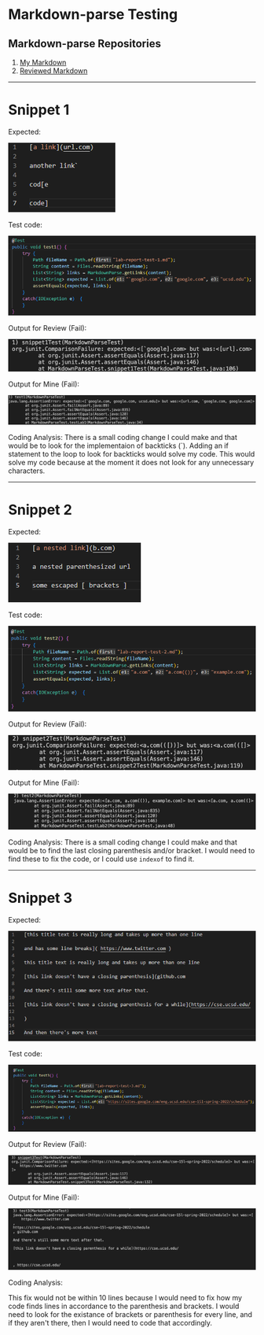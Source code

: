 # Markdown-parse Testing
## Markdown-parse Repositories
1. [My Markdown](https://github.com/jrbryant55/markdown-parser)
2. [Reviewed Markdown](https://github.com/bchoUCSD/markdown-parser)
---
# Snippet 1
Expected: 

![](snippet1.png)

Test code:

![](test1.png)

Output for Review (Fail):

![](snippet1test.png)

Output for Mine (Fail):

![](test1results.png)

Coding Analysis:
There is a small coding change I could make and that would be to look for the implementaion of backticks (`). Adding an if statement to the loop to look for backticks would solve my code. This would solve my code because at the moment it does not look for any unnecessary characters.

---
# Snippet 2
Expected: 

![](snippet2.png)

Test code:

![](test2.png)

Output for Review (Fail):

![](snippet2test.png)

Output for Mine (Fail):

![](test2results.png)

Coding Analysis:
There is a small coding change I could make and that would be to find the last closing parenthesis and/or bracket. I would need to find these to fix the code, or I could use `indexof` to find it.

---
# Snippet 3
Expected: 

![](snippet3.png)

Test code:

![](test3.png)

Output for Review (Fail):

![](snippet3test.png)

Output for Mine (Fail):

![](test3results.png)

Coding Analysis:

This fix would not be within 10 lines because I would need to fix how my code finds lines in accordance to the parenthesis and brackets. I would need to look for the existance of brackets or parenthesis for every line, and if they aren't there, then I would need to code that accordingly.
